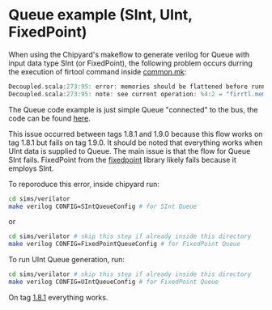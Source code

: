 # Queue example (SInt, UInt, FixedPoint)

When using the Chipyard's makeflow to generate verilog for Queue with input data type SInt (or FixedPoint), the following problem occurs durring the execution of firtool command inside [common.mk](./common.mk):
```scala
Decoupled.scala:273:95: error: memories should be flattened before running LowerMemory
Decoupled.scala:273:95: note: see current operation: %4:2 = "firrtl.mem"() {annotations = [], depth = 2 : i64, name = "ram", nameKind = #firrtl<name_kind droppable_name>, portAnnotations = [[], []], portNames = ["MPORT", "io_deq_bits_MPORT"], readLatency = 0 : i32, ruw = 0 : i32, writeLatency = 1 : i32} : () -> (!firrtl.bundle<addr: uint<1>, en: uint<1>, clk: clock, data: sint<16>, mask: uint<1>>, !firrtl.bundle<addr: uint<1>, en: uint<1>, clk: clock, data flip: sint<16>>)
```

The Queue code example is just simple Queue "connected" to the bus, the code can be found [here](./generators/chipyard/src/main/scala/Queue/QueueExample.scala).

This issue occurred between tags 1.8.1 and 1.9.0 because this flow works on tag 1.8.1 but fails on tag 1.9.0. It should be noted that everything works when UInt data is supplied to Queue. The main issue is that the flow for Queue SInt fails. FixedPoint from the [fixedpoint](https://github.com/ucb-bar/fixedpoint) library likely fails because it employs SInt.

To reporoduce this error, inside chipyard run:
```bash
cd sims/verilator
make verilog CONFIG=SIntQueueConfig # for SInt Queue
```
or
```bash
cd sims/verilator # skip this step if already inside this directory
make verilog CONFIG=FixedPointQueueConfig # for FixedPoint Queue
```

To run UInt Queue generation, run:
```bash
cd sims/verilator # skip this step if already inside this directory
make verilog CONFIG=UIntQueueConfig # for FixedPoint Queue
```

On tag [1.8.1](https://github.com/milovanovic/chipyard/tree/1.8.1_queue) everything works.
